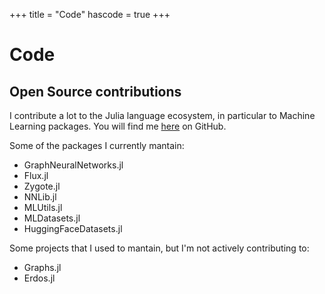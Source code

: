 +++
title = "Code"
hascode = true
+++

# Code

## Open Source contributions

I contribute a lot to the Julia language ecosystem, in particular to Machine Learning packages. You will find me [here](https://github.com/CarloLucibello/) on GitHub.

Some of the packages I currently mantain:

- GraphNeuralNetworks.jl
- Flux.jl
- Zygote.jl
- NNLib.jl
- MLUtils.jl
- MLDatasets.jl
- HuggingFaceDatasets.jl

Some projects that I used to mantain, but I'm not actively contributing to:
- Graphs.jl
- Erdos.jl


